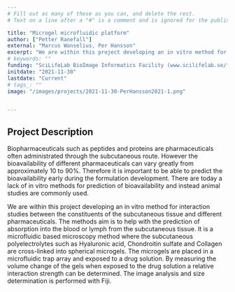 ```yaml
---
# Fill out as many of these as you can, and delete the rest.
# Text on a line after a "#" is a comment and is ignored for the published page.

title: "Microgel microfluidic platform"
author: ["Petter Ranefall"]
external: "Marcus Wanselius, Per Hansson"
excerpt: "We are within this project developing an in vitro method for interaction studies between the constituents of the subcutaneous tissue and different pharmaceuticals. "
# keywords: ""
funding: "SciLifeLab BioImage Informatics Facility (www.scilifelab.se/facilities/bioimage-informatics)"
initdate: "2021-11-30"
lastdate: "Current"
# tags_: ""
image: "/images/projects/2021-11-30-PerHansson2021-1.png"


---
```


## Project Description
Biopharmaceuticals such as peptides and proteins are pharmaceuticals often administrated through the subcutaneous route. However the bioavailability of different pharmaceuticals can vary greatly from approximately 10 to 90%. Therefore it is important to be able to predict the bioavailability early during the formulation development. There are today a lack of in vitro methods for prediction of bioavailability and instead animal studies are commonly used. 

We are within this project developing an in vitro method for interaction studies between the constituents of the subcutaneous tissue and different pharmaceuticals. The methods aim is to help with the prediction of absorption into the blood or lymph from the subcutaneous tissue. It is a microfluidic based microscopy method where the subcutaneous polyelectrolytes such as Hyaluronic acid, Chondroitin sulfate and Collagen are cross-linked into spherical microgels. The microgels are placed in a microfluidic trap array and exposed to a drug solution. By measuring the volume change of the gels when exposed to the drug solution a relative interaction strength can be determined. The image analysis and size determination is performed with Fiji.